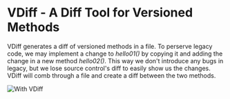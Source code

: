 # VDiff - A Diff Tool for Versioned Methods
VDiff generates a diff of versioned methods in a file. To perserve legacy code, we may implement a change to _hello01()_ by copying it and adding the change in a new method _hello02()_. This way we don't introduce any bugs in legacy, but we lose source control's diff to easily show us the changes. VDiff will comb through a file and create a diff between the two methods. 

![With VDiff](https://user-images.githubusercontent.com/21265432/153798175-71123d70-6c4b-4fc2-a2ee-2a610c6d6506.gif)

